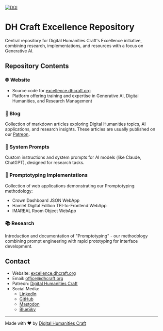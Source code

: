 [![DOI](https://zenodo.org/badge/876623126.svg)](https://doi.org/10.5281/zenodo.14160875)

# DH Craft Excellence Repository

Central repository for Digital Humanities Craft's Excellence initiative, combining research, implementations, and resources with a focus on Generative AI.

## Repository Contents

### 🌐 Website
- Source code for [excellence.dhcraft.org](https://excellence.dhcraft.org)
- Platform offering training and expertise in Generative AI, Digital Humanities, and Research Management

### 📝 Blog
Collection of markdown articles exploring Digital Humanities topics, AI applications, and research insights. These articles are usually published on our [Patreon](https://patreon.com/DigitalHumanitiesCraft).

### 🤖 System Prompts
Custom instructions and system prompts for AI models (like Claude, ChatGPT), designed for research tasks.

### 🚀 Promptotyping Implementations
Collection of web applications demonstrating our Promptotyping methodology:
- Crown Dashboard JSON WebApp
- Hamlet Digital Edition TEI-to-Frontend WebApp
- IMAREAL Room Object WebApp

### 📚 Research
Introduction and documentation of "Promptotyping" - our methodology combining prompt engineering with rapid prototyping for interface development.

## Contact

- Website: [excellence.dhcraft.org](https://excellence.dhcraft.org)
- Email: office@dhcraft.org
- Patreon: [Digital Humanities Craft](https://patreon.com/DigitalHumanitiesCraft)
- Social Media:
  - [LinkedIn](https://www.linkedin.com/company/dhcraft)
  - [GitHub](https://github.com/DigitalHumanitiesCraft)
  - [Mastodon](https://fedihum.org/@dhcraft)
  - [BlueSky](https://bsky.app/profile/dhcraft.bsky.social)

---

Made with ❤️ by [Digital Humanities Craft](https://dhcraft.org)
